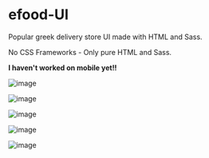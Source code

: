 # efood-UI
Popular greek delivery store UI made with HTML and Sass.

No CSS Frameworks - Only pure HTML and Sass.

**I haven't worked on mobile yet!!**

![image](https://user-images.githubusercontent.com/53904733/94363775-5c31df00-00cd-11eb-96ef-bb471e56ec05.png)

![image](https://user-images.githubusercontent.com/53904733/94363798-72d83600-00cd-11eb-957c-ca8ed4492c0c.png)

![image](https://user-images.githubusercontent.com/53904733/94363809-7ec3f800-00cd-11eb-864a-19bb0955f540.png)

![image](https://user-images.githubusercontent.com/53904733/94363818-8be0e700-00cd-11eb-90d7-0632d73aecad.png)

![image](https://user-images.githubusercontent.com/53904733/94363823-926f5e80-00cd-11eb-8b04-c6b4c86f0d7a.png)
